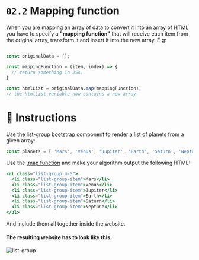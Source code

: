 # `02.2` Mapping function

When you are mapping an array of data to convert it into an array of HTML you have to specify a **"mapping function"** that will receive each item from the original array, transform it and insert it into the new array. E.g:

```js

const originalData = [];

const mappingFunction = (item, index) => {
  // return something in JSX.
}

const htmlList = originalData.map(mappingFunction);
// the htmlList variable now contains a new array.
```

# :speech_balloon: Instructions

Use the [list-group bootstrap](https://getbootstrap.com/docs/4.1/components/list-group/#basic-example) component to render a list of planets from a given array:

```js
const planets = [ 'Mars', 'Venus', 'Jupiter', 'Earth', 'Saturn', 'Neptune' ];
```

Use the [.map function](https://medium.com/poka-techblog/simplify-your-javascript-use-map-reduce-and-filter-bd02c593cc2d) and make your algorithm output the following HTML:

```jsx
<ul class="list-group m-5">
  <li class="list-group-item">Mars</li>
  <li class="list-group-item">Venus</li>
  <li class="list-group-item">Jupiter</li>
  <li class="list-group-item">Earth</li>
  <li class="list-group-item">Saturn</li>
  <li class="list-group-item">Neptune</li>
</ul>
```

And include them all together inside the website.

#### The resulting website has to look like this:

![list-group](https://ucarecdn.com/2fa34a3a-33ba-4938-a69f-94d550ece79c/)

